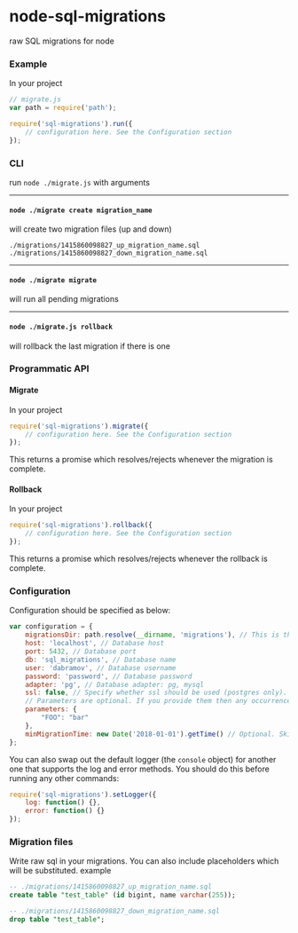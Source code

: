 node-sql-migrations
===================

raw SQL migrations for node

### Example

In your project
```js
// migrate.js
var path = require('path');

require('sql-migrations').run({
    // configuration here. See the Configuration section
});
```

### CLI
run `node ./migrate.js` with arguments

---

#### `node ./migrate create migration_name`
will create two migration files (up and down)
```
./migrations/1415860098827_up_migration_name.sql
./migrations/1415860098827_down_migration_name.sql
```

---

#### `node ./migrate migrate`
will run all pending migrations

---

#### `node ./migrate.js rollback`
will rollback the last migration if there is one

### Programmatic API
#### Migrate
In your project
```js
require('sql-migrations').migrate({
    // configuration here. See the Configuration section
});
```
This returns a promise which resolves/rejects whenever the migration is complete.

#### Rollback
In your project
```js
require('sql-migrations').rollback({
    // configuration here. See the Configuration section
});
```
This returns a promise which resolves/rejects whenever the rollback is complete.

### Configuration
Configuration should be specified as below:
```js
var configuration = {
    migrationsDir: path.resolve(__dirname, 'migrations'), // This is the directory that should contain your SQL migrations.
    host: 'localhost', // Database host
    port: 5432, // Database port
    db: 'sql_migrations', // Database name
    user: 'dabramov', // Database username
    password: 'password', // Database password
    adapter: 'pg', // Database adapter: pg, mysql
    ssl: false, // Specify whether ssl should be used (postgres only).
    // Parameters are optional. If you provide them then any occurrences of the parameter (i.e. FOO) in the SQL scripts will be replaced by the value (i.e. bar).
    parameters: {
        "FOO": "bar"
    },
    minMigrationTime: new Date('2018-01-01').getTime() // Optional. Skip migrations before this before this time.
};
```

You can also swap out the default logger (the `console` object) for another one that supports the log and error methods. You should do this before running any other commands:
```js
require('sql-migrations').setLogger({
    log: function() {},
    error: function() {}
});
```
### Migration files
Write raw sql in your migrations. You can also include placeholders which will be substituted.
example
```sql
-- ./migrations/1415860098827_up_migration_name.sql
create table "test_table" (id bigint, name varchar(255));

```
```sql
-- ./migrations/1415860098827_down_migration_name.sql
drop table "test_table";
```
